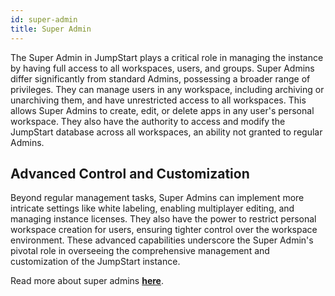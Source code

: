 ```yaml
---
id: super-admin
title: Super Admin
---
```


The Super Admin in JumpStart plays a critical role in managing the instance by having full access to all workspaces, users, and groups. Super Admins differ significantly from standard Admins, possessing a broader range of privileges. They can manage users in any workspace, including archiving or unarchiving them, and have unrestricted access to all workspaces. This allows Super Admins to create, edit, or delete apps in any user's personal workspace. They also have the authority to access and modify the JumpStart database across all workspaces, an ability not granted to regular Admins.

## Advanced Control and Customization
Beyond regular management tasks, Super Admins can implement more intricate settings like white labeling, enabling multiplayer editing, and managing instance licenses. They also have the power to restrict personal workspace creation for users, ensuring tighter control over the workspace environment. These advanced capabilities underscore the Super Admin's pivotal role in overseeing the comprehensive management and customization of the JumpStart instance.

Read more about super admins **[here](/docs/enterprise/superadmin/)**.